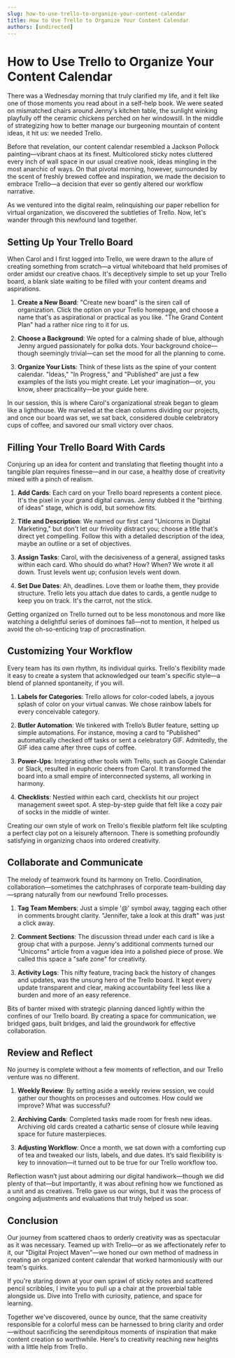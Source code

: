 ```yaml
---
slug: how-to-use-trello-to-organize-your-content-calendar
title: How to Use Trello to Organize Your Content Calendar
authors: [undirected]
---
```



# How to Use Trello to Organize Your Content Calendar

There was a Wednesday morning that truly clarified my life, and it felt like one of those moments you read about in a self-help book. We were seated on mismatched chairs around Jenny's kitchen table, the sunlight winking playfully off the ceramic chickens perched on her windowsill. In the middle of strategizing how to better manage our burgeoning mountain of content ideas, it hit us: we needed Trello. 

Before that revelation, our content calendar resembled a Jackson Pollock painting—vibrant chaos at its finest. Multicolored sticky notes cluttered every inch of wall space in our usual creative nook, ideas mingling in the most anarchic of ways. On that pivotal morning, however, surrounded by the scent of freshly brewed coffee and inspiration, we made the decision to embrace Trello—a decision that ever so gently altered our workflow narrative.

As we ventured into the digital realm, relinquishing our paper rebellion for virtual organization, we discovered the subtleties of Trello. Now, let's wander through this newfound land together.

## Setting Up Your Trello Board

When Carol and I first logged into Trello, we were drawn to the allure of creating something from scratch—a virtual whiteboard that held promises of order amidst our creative chaos. It's deceptively simple to set up your Trello board, a blank slate waiting to be filled with your content dreams and aspirations.

1. **Create a New Board**: "Create new board" is the siren call of organization. Click the option on your Trello homepage, and choose a name that's as aspirational or practical as you like. "The Grand Content Plan" had a rather nice ring to it for us.

2. **Choose a Background**: We opted for a calming shade of blue, although Jenny argued passionately for polka dots. Your background choice—though seemingly trivial—can set the mood for all the planning to come. 

3. **Organize Your Lists**: Think of these lists as the spine of your content calendar. "Ideas," "In Progress," and "Published" are just a few examples of the lists you might create. Let your imagination—or, you know, sheer practicality—be your guide here.

In our session, this is where Carol's organizational streak began to gleam like a lighthouse. We marveled at the clean columns dividing our projects, and once our board was set, we sat back, considered double celebratory cups of coffee, and savored our small victory over chaos.

## Filling Your Trello Board With Cards

Conjuring up an idea for content and translating that fleeting thought into a tangible plan requires finesse—and in our case, a healthy dose of creativity mixed with a pinch of realism.

1. **Add Cards**: Each card on your Trello board represents a content piece. It's the pixel in your grand digital canvas. Jenny dubbed it the "birthing of ideas" stage, which is odd, but somehow fits.

2. **Title and Description**: We named our first card "Unicorns in Digital Marketing," but don't let our frivolity distract you; choose a title that's direct yet compelling. Follow this with a detailed description of the idea, maybe an outline or a set of objectives.

3. **Assign Tasks**: Carol, with the decisiveness of a general, assigned tasks within each card. Who should do what? How? When? We wrote it all down. Trust levels went up; confusion levels went down.

4. **Set Due Dates**: Ah, deadlines. Love them or loathe them, they provide structure. Trello lets you attach due dates to cards, a gentle nudge to keep you on track. It's the carrot, not the stick.

Getting organized on Trello turned out to be less monotonous and more like watching a delightful series of dominoes fall—not to mention, it helped us avoid the oh-so-enticing trap of procrastination. 

## Customizing Your Workflow

Every team has its own rhythm, its individual quirks. Trello's flexibility made it easy to create a system that acknowledged our team's specific style—a blend of planned spontaneity, if you will.

1. **Labels for Categories**: Trello allows for color-coded labels, a joyous splash of color on your virtual canvas. We chose rainbow labels for every conceivable category. 

2. **Butler Automation**: We tinkered with Trello’s Butler feature, setting up simple automations. For instance, moving a card to "Published" automatically checked off tasks or sent a celebratory GIF. Admitedly, the GIF idea came after three cups of coffee. 

3. **Power-Ups**: Integrating other tools with Trello, such as Google Calendar or Slack, resulted in euphoric cheers from Carol. It transformed the board into a small empire of interconnected systems, all working in harmony. 

4. **Checklists**: Nestled within each card, checklists hit our project management sweet spot. A step-by-step guide that felt like a cozy pair of socks in the middle of winter.

Creating our own style of work on Trello's flexible platform felt like sculpting a perfect clay pot on a leisurely afternoon. There is something profoundly satisfying in organizing chaos into ordered creativity.

## Collaborate and Communicate

The melody of teamwork found its harmony on Trello. Coordination, collaboration—sometimes the catchphrases of corporate team-building day—sprang naturally from our newfound Trello processes.

1. **Tag Team Members**: Just a simple '@' symbol away, tagging each other in comments brought clarity. "Jennifer, take a look at this draft" was just a click away.

2. **Comment Sections**: The discussion thread under each card is like a group chat with a purpose. Jenny's additional comments turned our "Unicorns" article from a vague idea into a polished piece of prose. We called this space a "safe zone" for creativity.

3. **Activity Logs**: This nifty feature, tracing back the history of changes and updates, was the unsung hero of the Trello board. It kept every update transparent and clear, making accountability feel less like a burden and more of an easy reference.

Bits of banter mixed with strategic planning danced lightly within the confines of our Trello board. By creating a space for communication, we bridged gaps, built bridges, and laid the groundwork for effective collaboration.

## Review and Reflect

No journey is complete without a few moments of reflection, and our Trello venture was no different. 

1. **Weekly Review**: By setting aside a weekly review session, we could gather our thoughts on processes and outcomes. How could we improve? What was successful?

2. **Archiving Cards**: Completed tasks made room for fresh new ideas. Archiving old cards created a cathartic sense of closure while leaving space for future masterpieces.

3. **Adjusting Workflow**: Once a month, we sat down with a comforting cup of tea and tweaked our lists, labels, and due dates. It’s said flexibility is key to innovation—it turned out to be true for our Trello workflow too.

Reflection wasn’t just about admiring our digital handiwork—though we did plenty of that—but importantly, it was about refining how we functioned as a unit and as creatives. Trello gave us our wings, but it was the process of ongoing adjustments and evaluations that truly helped us soar.

## Conclusion

Our journey from scattered chaos to orderly creativity was as spectacular as it was necessary. Teamed up with Trello—or as we affectionately refer to it, our "Digital Project Maven"—we honed our own method of madness in creating an organized content calendar that worked harmoniously with our team's quirks.

If you're staring down at your own sprawl of sticky notes and scattered pencil scribbles, I invite you to pull up a chair at the proverbial table alongside us. Dive into Trello with curiosity, patience, and space for learning. 

Together we've discovered, ounce by ounce, that the same creativity responsible for a colorful mess can be harnessed to bring clarity and order—without sacrificing the serendipitous moments of inspiration that make content creation so worthwhile. Here's to creativity reaching new heights with a little help from Trello.
